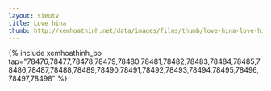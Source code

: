 ```yaml
---
layout: sieutv
title: Love hina
thumb: http://xemhoathinh.net/data/images/films/thumb/love-hina-love-hina-2012.jpg
---
```

{% include xemhoathinh_bo tap="78476,78477,78478,78479,78480,78481,78482,78483,78484,78485,78486,78487,78488,78489,78490,78491,78492,78493,78494,78495,78496,78497,78498" %} 
